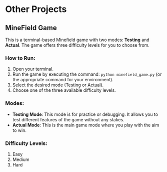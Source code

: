 # Other Projects

## MineField Game

This is a terminal-based Minefield game with two modes: **Testing** and **Actual**. The game offers three difficulty levels for you to choose from.

### How to Run:

1. Open your terminal.
2. Run the game by executing the command: `python minefield_game.py` (or the appropriate command for your environment).
3. Select the desired mode (Testing or Actual).
4. Choose one of the three available difficulty levels.

### Modes:
- **Testing Mode**: This mode is for practice or debugging. It allows you to test different features of the game without any stakes.
- **Actual Mode**: This is the main game mode where you play with the aim to win.

### Difficulty Levels:
1. Easy
2. Medium
3. Hard
